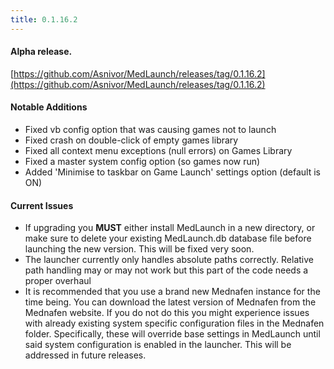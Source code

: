 ```yaml
---
title: 0.1.16.2
---
```


#### Alpha release.
[https://github.com/Asnivor/MedLaunch/releases/tag/0.1.16.2](https://github.com/Asnivor/MedLaunch/releases/tag/0.1.16.2)

#### Notable Additions
* Fixed vb config option that was causing games not to launch
* Fixed crash on double-click of empty games library
* Fixed all context menu exceptions (null errors) on Games Library
* Fixed a master system config option (so games now run)
* Added 'Minimise to taskbar on Game Launch' settings option (default is ON)

#### Current Issues
* If upgrading you **MUST** either install MedLaunch in a new directory, or make sure to delete your existing MedLaunch.db database file before launching the new version. This will be fixed very soon.
* The launcher currently only handles absolute paths correctly. Relative path handling may or may not work but this part of the code needs a proper overhaul
* It is recommended that you use a brand new Mednafen instance for the time being. You can download the latest version of Mednafen from the Mednafen website. If you do not do this you might experience issues with already existing system specific configuration files in the Mednafen folder. Specifically, these will override base settings in MedLaunch until said system configuration is enabled in the launcher. This will be addressed in future releases.